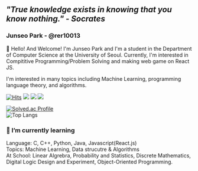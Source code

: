 ## ***"True knowledge exists in knowing that you know nothing." - Socrates***

### Junseo Park - @rer10013

👋 Hello! And Welcome! I'm Junseo Park and I'm a student in the Department of Computer Science at the University of Seoul. Currently, I'm interested in Compititive Programming/Problem Solving and making web game on React JS.

I'm interested in many topics including Machine Learning, programming language theory, and algorithms.

[![Hits](https://hits.seeyoufarm.com/api/count/incr/badge.svg?url=https%3A%2F%2Fgithub.com%2Frer10013%2Fhit-counter&count_bg=%2379C83D&title_bg=%23555555&icon=&icon_color=%23E7E7E7&title=hits&edge_flat=false)](https://hits.seeyoufarm.com)
<img src="https://img.shields.io/badge/#3776AB?style=flat-square&logo=simpleicons_python&logoColor=white"/>
<img src="https://img.shields.io/badge/#F7DF1E?style=flat-square&logo=simpleicons_javascript&logoColor=white"/>
<img src="https://img.shields.io/badge/#61DAFB?style=flat-square&logo=simpleicons_react&logoColor=white"/>

[![Solved.ac Profile](http://mazassumnida.wtf/api/generate_badge?boj=lollipop03)](https://solved.ac/lollipop03)   
![Top Langs](https://github-readme-stats.vercel.app/api/top-langs/?username=rer10013&layout=compact&theme=tokyonight)   

### 🌱 I’m currently learning
Language: C, C++, Python, Java, Javascript(React.js)   
Topics: Machine Learning, Data strucutre & Algorithms   
At School: Linear Algrebra, Probability and Statistics, Discrete Mathematics, Digital Logic Design and Experiment, Object-Oriented Programming.   

<!--

- 🔭 I’m currently working on ...
- 
- 👯 I’m looking to collaborate on ...
- 🤔 I’m looking for help with ...
- 💬 Ask me about ...
- 📫 How to reach me: ...
- 😄 Pronouns: ...
- ⚡ Fun fact: ...
-->

